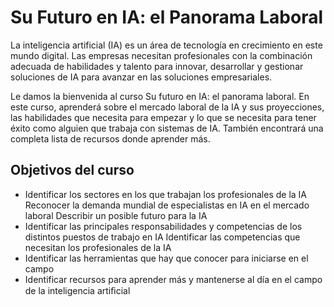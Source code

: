 # Su Futuro en IA: el Panorama Laboral

La inteligencia artificial (IA) es un área de tecnología en crecimiento en este mundo digital. Las empresas necesitan profesionales con la combinación adecuada de habilidades y talento para innovar, desarrollar y gestionar soluciones de IA para avanzar en las soluciones empresariales.

Le damos la bienvenida al curso Su futuro en IA: el panorama laboral. En este curso, aprenderá sobre el mercado laboral de la IA y sus proyecciones, las habilidades que necesita para empezar y lo que se necesita para tener éxito como alguien que trabaja con sistemas de IA. También encontrará una completa lista de recursos donde aprender más.

## Objetivos del curso

- Identificar los sectores en los que trabajan los profesionales de la IA
Reconocer la demanda mundial de especialistas en IA en el mercado laboral Describir un posible futuro para la IA
- Identificar las principales responsabilidades y competencias de los distintos puestos de trabajo en IA Identificar las competencias que necesitan los profesionales de la IA
- Identificar las herramientas que hay que conocer para iniciarse en el campo
- Identificar recursos para aprender más y mantenerse al día en el campo de la inteligencia artiﬁcial